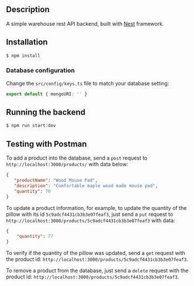 ## Description

A simple warehouse rest API backend, built with [Nest](https://github.com/nestjs/nest) framework.

## Installation

```bash
$ npm install
```



### Database configuration

Change the `src/config/keys.ts` file to match your database setting:

```typescript
export default { mongoURI: '' }
```



## Running the backend

```bash
$ npm run start:dev
```



## Testing with Postman

To add a product into the database, send a `post` request to `http://localhost:3000/products/` with data below:

```json
{
   "productName": "Wood Mouse Pad",
   "description": "Comfortable maple wood made mouse pad",
   "quantity": 70
}
```



To update a product information, for example, to update the quantity of the pillow with its id `5c9adcf4431cb3b3e07feaf3`, just send a `put` request to `http://localhost:3000/products/5c9adcf4431cb3b3e07feaf3` with data:

```json
{
	"quantity": 77
}
```



To verify if the quantity of the pillow was updated, send a `get` request with the product id: `http://localhost:3000/products/5c9adcf4431cb3b3e07feaf3`.



To remove a product from the database, just send a `delete` request with the product id: `http://localhost:3000/products/5c9adcf4431cb3b3e07feaf3`.

